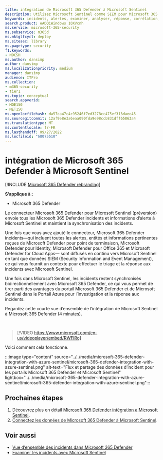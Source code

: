 ```yaml
---
title: intégration de Microsoft 365 Defender à Microsoft Sentinel
description: Utilisez Microsoft Sentinel comme SIEM pour Microsoft 365 Defender incident et événements.
keywords: incidents, alertes, examiner, analyser, réponse, corrélation, attaque, machines, appareils, utilisateurs, identités, identité, boîte aux lettres, e-mail, 365, microsoft, m365
search.product: eADQiWindows 10XVcnh
ms.service: microsoft-365-security
ms.subservice: m365d
ms.mktglfcycl: deploy
ms.sitesec: library
ms.pagetype: security
f1.keywords:
- NOCSH
ms.author: dansimp
author: dansimp
ms.localizationpriority: medium
manager: dansimp
audience: ITPro
ms.collection:
- m365-security
- tier1
ms.topic: conceptual
search.appverid:
- MOE150
- MET150
ms.openlocfilehash: da57ca47c4c95246f7ed3278cc475ef313daec45
ms.sourcegitcommit: 12af9e8e3a6eaa090fda9e98ccb831dff65863a4
ms.translationtype: MT
ms.contentlocale: fr-FR
ms.lasthandoff: 09/27/2022
ms.locfileid: "68075510"
---
```

# <a name="microsoft-365-defender-integration-with-microsoft-sentinel"></a>intégration de Microsoft 365 Defender à Microsoft Sentinel

[!INCLUDE [Microsoft 365 Defender rebranding](../includes/microsoft-defender.md)]

**S’applique à :**
- Microsoft 365 Defender

Le connecteur Microsoft 365 Defender pour Microsoft Sentinel (préversion) envoie tous les Microsoft 365 Defender incidents et informations d’alerte à Microsoft Sentinel et maintient la synchronisation des incidents. 

Une fois que vous avez ajouté le connecteur, Microsoft 365 Defender incidents&mdash;qui incluent toutes les alertes, entités et informations pertinentes reçues de Microsoft Defender pour point de terminaison, Microsoft Defender pour Identity, Microsoft Defender pour Office 365 et Microsoft Defender for Cloud Apps&mdash; sont diffusés en continu vers Microsoft Sentinel en tant que données SIEM (Security Information and Event Management), ce qui vous fournit un contexte pour effectuer le triage et la réponse aux incidents avec Microsoft Sentinel. 

Une fois dans Microsoft Sentinel, les incidents restent synchronisés bidirectionnellement avec Microsoft 365 Defender, ce qui vous permet de tirer parti des avantages du portail Microsoft 365 Defender et de Microsoft Sentinel dans le Portail Azure pour l’investigation et la réponse aux incidents.

Regardez cette courte vue d’ensemble de l’intégration de Microsoft Sentinel à Microsoft 365 Defender (4 minutes).

<br>

>[!VIDEO https://www.microsoft.com/en-us/videoplayer/embed/RWFIRo]


Voici comment cela fonctionne.

:::image type="content" source="../../media/microsoft-365-defender-integration-with-azure-sentinel/microsoft-365-defender-integration-with-azure-sentinel.png" alt-text="Flux et partage des données d’incident pour les portails Microsoft 365 Defender et Microsoft Sentinel" lightbox="../../media/microsoft-365-defender-integration-with-azure-sentinel/microsoft-365-defender-integration-with-azure-sentinel.png":::

## <a name="next-steps"></a>Prochaines étapes

1. Découvrez plus en détail [Microsoft 365 Defender intégration à Microsoft Sentinel](/azure/sentinel/microsoft-365-defender-sentinel-integration).
2. [Connectez les données de Microsoft 365 Defender à Microsoft Sentinel](/azure/sentinel/connect-microsoft-365-defender).

## <a name="see-also"></a>Voir aussi

- [Vue d’ensemble des incidents dans Microsoft 365 Defender](incidents-overview.md)
- [Examiner les incidents avec Microsoft Sentinel](/azure/sentinel/tutorial-investigate-cases)
